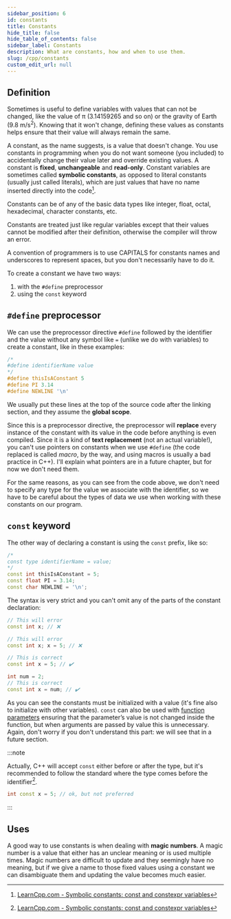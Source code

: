 ```yaml
---
sidebar_position: 6
id: constants
title: Constants
hide_title: false
hide_table_of_contents: false
sidebar_label: Constants
description: What are constants, how and when to use them.
slug: /cpp/constants
custom_edit_url: null
---
```



## Definition

Sometimes is useful to define variables with values that can not be changed, like the value of π 
(3.14159265 and so on) or the gravity of Earth (9.8 m/s<sup>2</sup>). Knowing that it won't 
change, defining these values as constants helps ensure that their value will always remain the 
same.

A constant, as the name suggests, is a value that doesn't change. You use constants in programming 
when you do not want someone (you included) to accidentally change their value later and override 
existing values. A constant is **fixed**, **unchangeable** and **read-only**. Constant variables 
are sometimes called **symbolic constants**, as opposed to literal constants (usually just called 
literals), which are just values that have no name inserted directly into the code[^1].

Constants can be of any of the basic data types like integer, float, octal, hexadecimal, character 
constants, etc.

Constants are treated just like regular variables except that their values cannot be modified 
after their definition, otherwise the compiler will throw an error.

A convention of programmers is to use CAPITALS for constants names and underscores to represent 
spaces, but you don't necessarily have to do it.

To create a constant we have two ways: 
1. with the `#define` preprocessor
2. using the `const` keyword

## `#define` preprocessor

We can use the preprocessor directive `#define` followed by the identifier and the value without 
any symbol like `=` (unlike we do with variables) to create a constant, like in these examples:

```cpp
/*
#define identifierName value
*/
#define thisIsAConstant 5
#define PI 3.14
#define NEWLINE '\n'
```

We usually put these lines at the top of the source code after the linking section, and they assume 
the **global scope**.

Since this is a preprocessor directive, the preprocessor will **replace** every instance of the 
constant with its value in the code before anything is even compiled. Since it is a kind of 
**text replacement** (not an actual variable!), you can't use pointers on constants when we use 
`#define` (the code replaced is called *macro*, by the way, and using macros is usually a bad 
practice in C++). I'll explain what pointers are in a future chapter, but for now we don't need 
them.

For the same reasons, as you can see from the code above, we don't need to specify any type for the 
value we associate with the identifier, so we have to be careful about the types of data we use when 
working with these constants on our program.

## `const` keyword

The other way of declaring a constant is using the `const` prefix, like so:

```cpp
/*
const type identifierName = value;
*/
const int thisIsAConstant = 5;
const float PI = 3.14;
const char NEWLINE = '\n';
```

The syntax is very strict and you can't omit any of the parts of the constant declaration:

```cpp
// This will error
const int x; // ❌

// This will error
const int x; x = 5; // ❌

// This is correct
const int x = 5; // ✔️

int num = 2;
// This is correct
const int x = num; // ✔️
```

As you can see the constants must be initialized with a value (it's fine also to initialize with 
other variables). `const` can also be used with [function parameters](/docs/cpp/passage-of-values) ensuring that 
the parameter’s value is not changed inside the function, but when arguments are passed by value 
this is unnecessary. Again, don't worry if you don't understand this part: we will see that in a 
future section.

:::note

Actually, C++ will accept `const` either before or after the type, but it's recommended to follow 
the standard where the type comes before the identifier[^1].

```cpp
int const x = 5; // ok, but not preferred
```

:::

## Uses

A good way to use constants is when dealing with **magic numbers**. A magic number is a value 
that either has an unclear meaning or is used multiple times. Magic numbers are difficult to update 
and they seemingly have no meaning, but if we give a name to those fixed values using a constant 
we can disambiguate them and updating the value becomes much easier.

[^1]: [LearnCpp.com - Symbolic constants: const and constexpr variables](https://www.learncpp.com/cpp-tutorial/const-constexpr-and-symbolic-constants/)